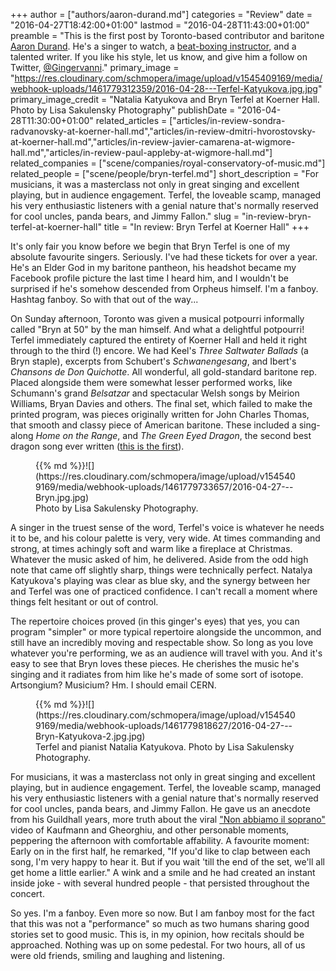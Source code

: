 +++
author = ["authors/aaron-durand.md"]
categories = "Review"
date = "2016-04-27T18:42:00+01:00"
lastmod = "2016-04-28T11:43:00+01:00"
preamble = "This is the first post by Toronto-based contributor and baritone [Aaron Durand](/talking-with-singers-aaron-durand/). He's a singer to watch, a [beat-boxing instructor](https://www.youtube.com/watch?v=s8Bh1Pmf5hg), and a talented writer. If you like his style, let us know, and give him a follow on Twitter, [@Gingervanni](https://twitter.com/Gingervanni)."
primary_image = "https://res.cloudinary.com/schmopera/image/upload/v1545409169/media/webhook-uploads/1461779312359/2016-04-28---Terfel-Katyukova.jpg.jpg"
primary_image_credit = "Natalia Katyukova and Bryn Terfel at Koerner Hall. Photo by Lisa Sakulensky Photography"
publishDate = "2016-04-28T11:30:00+01:00"
related_articles = ["articles/in-review-sondra-radvanovsky-at-koerner-hall.md","articles/in-review-dmitri-hvorostovsky-at-koerner-hall.md","articles/in-review-javier-camarena-at-wigmore-hall.md","articles/in-review-paul-appleby-at-wigmore-hall.md"]
related_companies = ["scene/companies/royal-conservatory-of-music.md"]
related_people = ["scene/people/bryn-terfel.md"]
short_description = "For musicians, it was a masterclass not only in great singing and excellent playing, but in audience engagement. Terfel, the loveable scamp, managed his very enthusiastic listeners with a genial nature that&#039;s normally reserved for cool uncles, panda bears, and Jimmy Fallon."
slug = "in-review-bryn-terfel-at-koerner-hall"
title = "In review: Bryn Terfel at Koerner Hall"
+++

It's only fair you know before we begin that Bryn Terfel is one of my absolute favourite singers. Seriously. I've had these tickets for over a year. He's an Elder God in my baritone pantheon, his headshot became my Facebook profile picture the last time I heard him, and I wouldn't be surprised if he's somehow descended from Orpheus himself. I'm a fanboy. Hashtag fanboy. So with that out of the way...

On Sunday afternoon, Toronto was given a musical potpourri informally called "Bryn at 50" by the man himself. And what a delightful potpourri! Terfel immediately captured the entirety of Koerner Hall and held it right through to the third (!) encore. We had Keel's *Three Saltwater Ballads* (a Bryn staple), excerpts from Schubert's *Schwanengesang*, and Ibert's *Chansons de Don Quichotte*. All wonderful, all gold-standard baritone rep. Placed alongside them were somewhat lesser performed works, like Schumann's grand *Belsatzar* and spectacular Welsh songs by Meirion Williams, Bryan Davies and others. The final set, which failed to make the printed program, was pieces originally written for John Charles Thomas, that smooth and classy piece of American baritone. These included a sing-along *Home on the Range*, and *The Green Eyed Dragon*, the second best dragon song ever written ([this is the first](https://youtu.be/BEm0AjTbsac)).

<figure data-type="image">{{% md %}}![](https://res.cloudinary.com/schmopera/image/upload/v1545409169/media/webhook-uploads/1461779733657/2016-04-27---Bryn.jpg.jpg)
<figcaption>Photo by Lisa Sakulensky Photography.</figcaption>
</figure>

A singer in the truest sense of the word, Terfel's voice is whatever he needs it to be, and his colour palette is very, very wide. At times commanding and strong, at times achingly soft and warm like a fireplace at Christmas. Whatever the music asked of him, he delivered. Aside from the odd high note that came off slightly sharp, things were technically perfect. Natalya Katyukova's playing was clear as blue sky, and the synergy between her and Terfel was one of practiced confidence. I can't recall a moment where things felt hesitant or out of control. 

The repertoire choices proved (in this ginger's eyes) that yes, you can program "simpler" or more typical repertoire alongside the uncommon, and still have an incredibly moving and respectable show.  So long as you love whatever you're performing, we as an audience will travel with you. And it's easy to see that Bryn loves these pieces. He cherishes the music he's singing and it radiates from him like he's made of some sort of isotope. Artsongium? Musicium? Hm. I should email CERN.  

<figure data-type="image">{{% md %}}![](https://res.cloudinary.com/schmopera/image/upload/v1545409169/media/webhook-uploads/1461779818627/2016-04-27---Bryn-Katyukova-2.jpg.jpg)
<figcaption>Terfel and pianist Natalia Katyukova. Photo by Lisa Sakulensky Photography.</figcaption>
</figure>

For musicians, it was a masterclass not only in great singing and excellent playing, but in audience engagement. Terfel, the loveable scamp, managed his very enthusiastic listeners with a genial nature that's normally reserved for cool uncles, panda bears, and Jimmy Fallon. He gave us an anecdote from his Guildhall years, more truth about the viral ["Non abbiamo il soprano"](/ah-non-abbiamo-il-soprano/) video of Kaufmann and Gheorghiu, and other personable moments, peppering the afternoon with comfortable affability. A favourite moment: Early on in the first half, he remarked, "If you'd like to clap between each song, I'm very happy to hear it. But if you wait 'till the end of the set, we'll all get home a little earlier." A wink and a smile and he had created an instant inside joke - with several hundred people - that persisted throughout the concert.

So yes. I'm a fanboy. Even more so now. But I am fanboy most for the fact that this was not a "performance" so much as two humans sharing good stories set to good music. This is, in my opinion, how recitals should be approached. Nothing was up on some pedestal. For two hours, all of us were old friends, smiling and laughing and listening.
